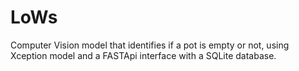 # LoWs
Computer Vision model that identifies if a pot is empty or not, using Xception model and a FASTApi interface with a SQLite database. 
